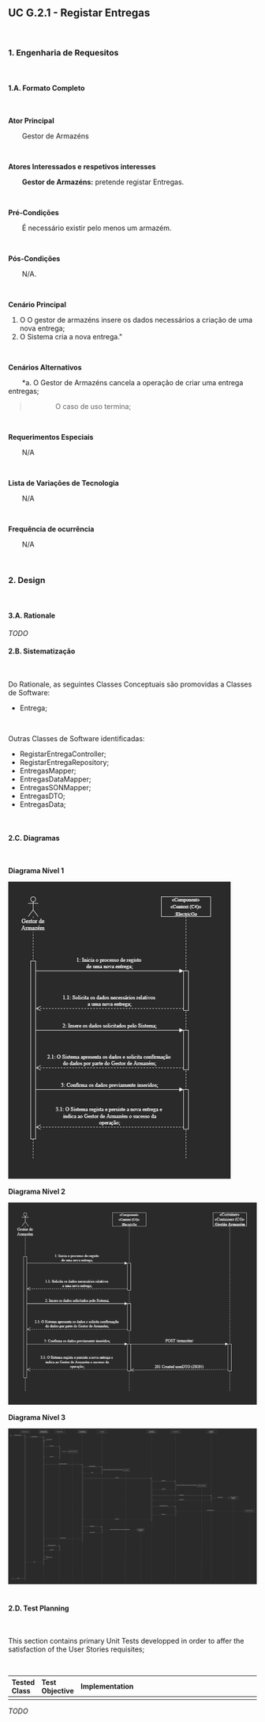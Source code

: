 ## <b>UC G.2.1 - Registar Entregas</b>
</br>

### <b>1. Engenharia de Requesitos</b>
</br>

#### <b>1.A. Formato Completo </b>
</br>

<b>Ator Principal</b>
<p>&ensp;&ensp;&ensp;&ensp;Gestor de Armazéns</p>
</br>

<b>Atores Interessados e respetivos interesses</b>
<p>&ensp;&ensp;&ensp;&ensp;<b>Gestor de Armazéns:</b> pretende registar Entregas.</p>
<br>

<b>Pré-Condições</b>
<p>&ensp;&ensp;&ensp;&ensp;É necessário existir pelo menos um armazém.</p>
</br>

<b>Pós-Condições</b>
<p>&ensp;&ensp;&ensp;&ensp;N/A.</p>
</br>

<b>Cenário Principal</b>
<ol>
    <li>O O gestor de armazéns insere os dados necessários a criação de uma nova entrega;</li>
    <li>O Sistema cria a nova entrega."</li>
</ol>
</br>

<b>Cenários Alternativos</b>
<p>&ensp;&ensp;&ensp;&ensp;*a. O Gestor de Armazéns cancela a operação de criar uma entrega entregas;</p>

> <p>&ensp;&ensp;&ensp;&ensp;&ensp;&ensp;&ensp;&ensp;O caso de uso termina;</p>
</br>

<b>Requerimentos Especiais</b>
<p>&ensp;&ensp;&ensp;&ensp;N/A</p>
</br>

<b>Lista de Variações de Tecnologia</b>
<p>&ensp;&ensp;&ensp;&ensp;N/A</p>
</br>

<b>Frequência de ocurrência</b>
<p>&ensp;&ensp;&ensp;&ensp;N/A</p>
</br>

### <b>2. Design</b>
</br>

#### <b>3.A. Rationale</b>
*TODO*
</br>

#### <b>2.B. Sistematização</b>
</br>

<p>Do Rationale, as seguintes Classes Conceptuais são promovidas a Classes de Software:</p>

<ul>
    <li>Entrega;</li>
</ul>
</br>

<p>Outras Classes de Software identificadas:</p>
<ul>
    <li>RegistarEntregaController;</li>
    <li>RegistarEntregaRepository;</li>
    <li>EntregasMapper;</li>
    <li>EntregasDataMapper;</li>
    <li>EntregasSONMapper;</li>
    <li>EntregasDTO;</li>
    <li>EntregasData;</li>
</ul>
</br>

#### <b>2.C. Diagramas</b>
</br>

<b>Diagrama Nível 1</b>

![Diagrama Nível 1](./N%C3%ADvel%20%231/N%C3%ADvel%20%231-Vista%20Processo%20UC%20G.2.1.png)

<b>Diagrama Nível 2</b>

![Diagrama Nível 2](./N%C3%ADvel%20%232/N%C3%ADvel%20%232-Vista%20Processo%20UC%20G.2.1.png)

<b>Diagrama Nível 3</b>

![Diagrama Nível 1](./N%C3%ADvel%20%233/N%C3%ADvel%20%233%20-Vista%20Processo%20UC%20G.2.1.png)
</br>
</br>

#### <b>2.D. Test Planning</b>
</br>

<p>This section contains primary Unit Tests developped in order to affer the satisfaction of the User Stories requisites;</p>
</br>

| Tested Class | Test Objective | <div style="width:450px">Implementation</div> |
|:--------------|:-------------------------|:------------------------|
||||
*TODO*